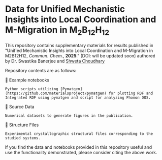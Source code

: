 # Data for Unified Mechanistic Insights into Local Coordination and M-Migration in M<sub>2</sub>B<sub>12</sub>H<sub>12</sub>


This repository contains supplementary materials for results published in "Unified Mechanistic Insights into Local Coordination and M-Migration in M2B12H12, _Commun. Chem._, **2025**." (DOI: will be updated soon) authored by Dr. Swastika Banerjee and [Shweta Choudhary](https://github.com/shwetaphd) 

Repository contents are as follows:

📂 Example notebooks

    Python scripts utilizing [Pymatgen](https://github.com/materialsproject/pymatgen) for plotting RDF and Integrated RDF using pymatgen and script for analyzing Phonon DOS.
    
📂 Source Data

    Numerical datasets to generate figures in the publication.

📂 Structure Files

    Experimental crystallographic structural files corresponding to the studied systems.

If you find the data and notebooks provided in this repository useful and use the functionality demonstrated, please consider citing the above work.
